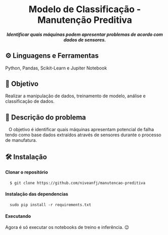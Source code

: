 <h1 align="center">  Modelo de Classificação - Manutenção Preditiva </h1>
<h5 align="center"> Identificar quais máquinas podem apresentar problemas de acordo com dados de sensores. </h5>
 
## ⚙ Linguagens e Ferramentas
Python, Pandas, Scikit-Learn e Jupiter Notebook 

## 🎯 Objetivo
Realizar a manipulação de dados, treinamento de modelo, análise e classificação de dados.

## 📜 Descrição do problema
&ensp; O objetivo é identificar quais máquinas apresentam potencial de falha tendo como base dados extraídos através de sensores durante o processo de manufatura.  
 

## 🛠 Instalação
#### Clonar o repositório
      $ git clone https://github.com/niveanfj/manutencao-preditiva
#### Instalação das dependencias
      sudo pip install -r requirements.txt
#### Executando
  Agora é só executar os notebooks de treino e inferência. 😉
